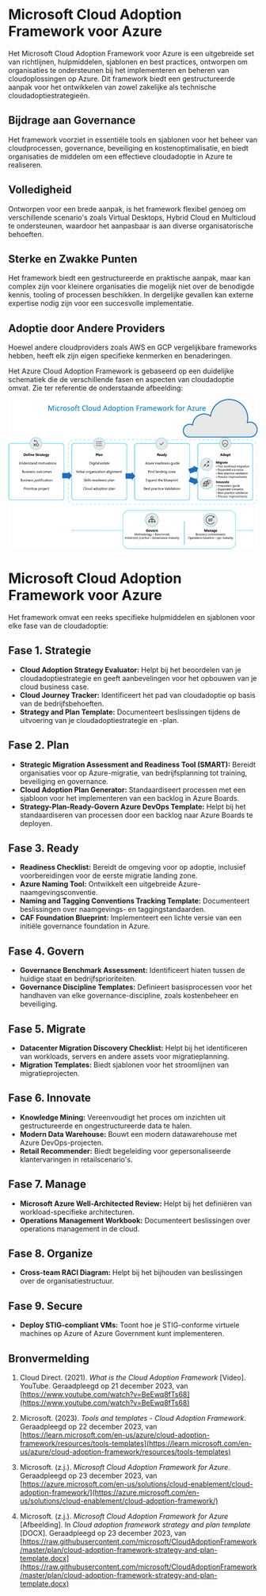 # Microsoft Cloud Adoption Framework voor Azure

Het Microsoft Cloud Adoption Framework voor Azure is een uitgebreide set van richtlijnen, hulpmiddelen, sjablonen en best practices, ontworpen om organisaties te ondersteunen bij het implementeren en beheren van cloudoplossingen op Azure. Dit framework biedt een gestructureerde aanpak voor het ontwikkelen van zowel zakelijke als technische cloudadoptiestrategieën.

## Bijdrage aan Governance
Het framework voorziet in essentiële tools en sjablonen voor het beheer van cloudprocessen, governance, beveiliging en kostenoptimalisatie, en biedt organisaties de middelen om een effectieve cloudadoptie in Azure te realiseren.

## Volledigheid
Ontworpen voor een brede aanpak, is het framework flexibel genoeg om verschillende scenario's zoals Virtual Desktops, Hybrid Cloud en Multicloud te ondersteunen, waardoor het aanpasbaar is aan diverse organisatorische behoeften.

## Sterke en Zwakke Punten
Het framework biedt een gestructureerde en praktische aanpak, maar kan complex zijn voor kleinere organisaties die mogelijk niet over de benodigde kennis, tooling of processen beschikken. In dergelijke gevallen kan externe expertise nodig zijn voor een succesvolle implementatie.

## Adoptie door Andere Providers
Hoewel andere cloudproviders zoals AWS en GCP vergelijkbare frameworks hebben, heeft elk zijn eigen specifieke kenmerken en benaderingen.

Het Azure Cloud Adoption Framework is gebaseerd op een duidelijke schematiek die de verschillende fasen en aspecten van cloudadoptie omvat.
Zie ter referentie de onderstaande afbeelding:

![Microsoft Cloud Adoption Framework for Azure](https://github.com/Jaspervanvulpen/Governance-Framework/blob/main/Microsoft%20Cloud%20Adoption%20Framework%20for%20Azure.png)

 
# Microsoft Cloud Adoption Framework voor Azure

Het framework omvat een reeks specifieke hulpmiddelen en sjablonen voor elke fase van de cloudadoptie:

## Fase 1. Strategie
- **Cloud Adoption Strategy Evaluator:** Helpt bij het beoordelen van je cloudadoptiestrategie en geeft aanbevelingen voor het opbouwen van je cloud business case.
- **Cloud Journey Tracker:** Identificeert het pad van cloudadoptie op basis van de bedrijfsbehoeften.
- **Strategy and Plan Template:** Documenteert beslissingen tijdens de uitvoering van je cloudadoptiestrategie en -plan.

## Fase 2. Plan
- **Strategic Migration Assessment and Readiness Tool (SMART):** Bereidt organisaties voor op Azure-migratie, van bedrijfsplanning tot training, beveiliging en governance.
- **Cloud Adoption Plan Generator:** Standaardiseert processen met een sjabloon voor het implementeren van een backlog in Azure Boards.
- **Strategy-Plan-Ready-Govern Azure DevOps Template:** Helpt bij het standaardiseren van processen door een backlog naar Azure Boards te deployen.

## Fase 3. Ready
- **Readiness Checklist:** Bereidt de omgeving voor op adoptie, inclusief voorbereidingen voor de eerste migratie landing zone.
- **Azure Naming Tool:** Ontwikkelt een uitgebreide Azure-naamgevingsconventie.
- **Naming and Tagging Conventions Tracking Template:** Documenteert beslissingen over naamgevings- en taggingstandaarden.
- **CAF Foundation Blueprint:** Implementeert een lichte versie van een initiële governance foundation in Azure.

## Fase 4. Govern
- **Governance Benchmark Assessment:** Identificeert hiaten tussen de huidige staat en bedrijfsprioriteiten.
- **Governance Discipline Templates:** Definieert basisprocessen voor het handhaven van elke governance-discipline, zoals kostenbeheer en beveiliging.

## Fase 5. Migrate
- **Datacenter Migration Discovery Checklist:** Helpt bij het identificeren van workloads, servers en andere assets voor migratieplanning.
- **Migration Templates:** Biedt sjablonen voor het stroomlijnen van migratieprojecten.

## Fase 6. Innovate
- **Knowledge Mining:** Vereenvoudigt het proces om inzichten uit gestructureerde en ongestructureerde data te halen.
- **Modern Data Warehouse:** Bouwt een modern datawarehouse met Azure DevOps-projecten.
- **Retail Recommender:** Biedt begeleiding voor gepersonaliseerde klantervaringen in retailscenario's.

## Fase 7. Manage
- **Microsoft Azure Well-Architected Review:** Helpt bij het definiëren van workload-specifieke architecturen.
- **Operations Management Workbook:** Documenteert beslissingen over operations management in de cloud.

## Fase 8. Organize
- **Cross-team RACI Diagram:** Helpt bij het bijhouden van beslissingen over de organisatiestructuur.

## Fase 9. Secure
- **Deploy STIG-compliant VMs:** Toont hoe je STIG-conforme virtuele machines op Azure of Azure Government kunt implementeren.


## Bronvermelding

1. Cloud Direct. (2021). *What is the Cloud Adoption Framework* [Video]. YouTube. Geraadpleegd op 21 december 2023, van [https://www.youtube.com/watch?v=BeEwq8fTs68](https://www.youtube.com/watch?v=BeEwq8fTs68)

2. Microsoft. (2023). *Tools and templates - Cloud Adoption Framework*. Geraadpleegd op 22 december 2023, van [https://learn.microsoft.com/en-us/azure/cloud-adoption-framework/resources/tools-templates](https://learn.microsoft.com/en-us/azure/cloud-adoption-framework/resources/tools-templates)

3. Microsoft. (z.j.). *Microsoft Cloud Adoption Framework for Azure*. Geraadpleegd op 23 december 2023, van [https://azure.microsoft.com/en-us/solutions/cloud-enablement/cloud-adoption-framework/](https://azure.microsoft.com/en-us/solutions/cloud-enablement/cloud-adoption-framework/)

4. Microsoft. (z.j.). *Microsoft Cloud Adoption Framework for Azure* [Afbeelding]. In *Cloud adoption framework strategy and plan template* [DOCX]. Geraadpleegd op 23 december 2023, van [https://raw.githubusercontent.com/microsoft/CloudAdoptionFramework/master/plan/cloud-adoption-framework-strategy-and-plan-template.docx](https://raw.githubusercontent.com/microsoft/CloudAdoptionFramework/master/plan/cloud-adoption-framework-strategy-and-plan-template.docx)
